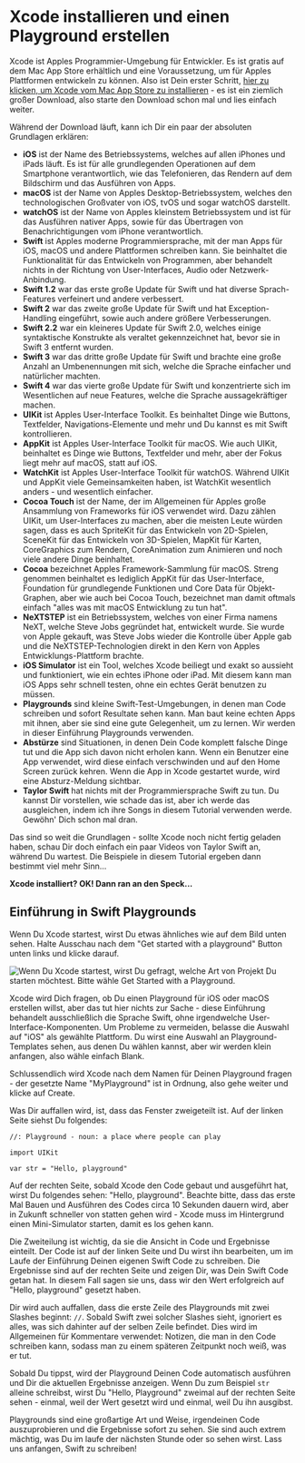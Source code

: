 # Xcode installieren und einen Playground erstellen

Xcode ist Apples Programmier-Umgebung für Entwickler. Es ist gratis auf dem Mac App Store erhältlich und eine Voraussetzung, um für Apples Plattformen entwickeln zu können. Also ist Dein erster Schritt, [hier zu klicken, um Xcode vom Mac App Store zu installieren](https://itunes.apple.com/us/app/xcode/id497799835?mt=12&at=10l8cn&ct=hws) - es ist ein ziemlich großer Download, also starte den Download schon mal und lies einfach weiter.

Während der Download läuft, kann ich Dir ein paar der absoluten Grundlagen erklären:

- **iOS** ist der Name des Betriebssystems, welches auf allen iPhones und iPads läuft. Es ist für alle grundlegenden Operationen auf dem Smartphone verantwortlich, wie das Telefonieren, das Rendern auf dem Bildschirm und das Ausführen von Apps.
- **macOS** ist der Name von Apples Desktop-Betriebssystem, welches den technologischen Großvater von iOS, tvOS und sogar watchOS darstellt.
- **watchOS** ist der Name von Apples kleinstem Betriebssystem und ist für das Ausführen nativer Apps, sowie für das Übertragen von Benachrichtigungen vom iPhone verantwortlich.
- **Swift** ist Apples moderne Programmiersprache, mit der man Apps für iOS, macOS und andere Plattformen schreiben kann. Sie beinhaltet die Funktionalität für das Entwickeln von Programmen, aber behandelt nichts in der Richtung von User-Interfaces, Audio oder Netzwerk-Anbindung.
- **Swift 1.2** war das erste große Update für Swift und hat diverse Sprach-Features verfeinert und andere verbessert.
- **Swift 2** war das zweite große Update für Swift und hat Exception-Handling eingeführt, sowie auch andere größere Verbesserungen.
- **Swift 2.2** war ein kleineres Update für Swift 2.0, welches einige syntaktische Konstrukte als veraltet gekennzeichnet hat, bevor sie in Swift 3 entfernt wurden.
- **Swift 3** war das dritte große Update für Swift und brachte eine große Anzahl an Umbenennungen mit sich, welche die Sprache einfacher und natürlicher machten.
- **Swift 4** war das vierte große Update für Swift und konzentrierte sich im Wesentlichen auf neue Features, welche die Sprache aussagekräftiger machen.
- **UIKit** ist Apples User-Interface Toolkit. Es beinhaltet Dinge wie Buttons, Textfelder, Navigations-Elemente und mehr und Du kannst es mit Swift kontrollieren.
- **AppKit** ist Apples User-Interface Toolkit für macOS. Wie auch UIKit, beinhaltet es Dinge wie Buttons, Textfelder und mehr, aber der Fokus liegt mehr auf macOS, statt auf iOS.
- **WatchKit** ist Apples User-Interface Toolkit für watchOS. Während UIKit und AppKit viele Gemeinsamkeiten haben, ist WatchKit wesentlich anders - und wesentlich einfacher.
- **Cocoa Touch** ist der Name, der im Allgemeinen für Apples große Ansammlung von Frameworks für iOS verwendet wird. Dazu zählen UIKit, um User-Interfaces zu machen, aber die meisten Leute würden sagen, dass es auch SpriteKit für das Entwickeln von 2D-Spielen, SceneKit für das Entwickeln von 3D-Spielen, MapKit für Karten, CoreGraphics zum Rendern, CoreAnimation zum Animieren und noch viele andere Dinge beinhaltet.
- **Cocoa** bezeichnet Apples Framework-Sammlung für macOS. Streng genommen beinhaltet es lediglich AppKit für das User-Interface, Foundation für grundlegende Funktionen und Core Data für Objekt-Graphen, aber wie auch bei Cocoa Touch, bezeichnet man damit oftmals einfach "alles was mit macOS Entwicklung zu tun hat".
- **NeXTSTEP** ist ein Betriebssystem, welches von einer Firma namens NeXT, welche Steve Jobs gegründet hat, entwickelt wurde. Sie wurde von Apple gekauft, was Steve Jobs wieder die Kontrolle über Apple gab und die NeXTSTEP-Technologien direkt in den Kern von Apples Entwicklungs-Plattform brachte.
- **iOS Simulator** ist ein Tool, welches Xcode beiliegt und exakt so aussieht und funktioniert, wie ein echtes iPhone oder iPad. Mit diesem kann man iOS Apps sehr schnell testen, ohne ein echtes Gerät benutzen zu müssen.
- **Playgrounds** sind kleine Swift-Test-Umgebungen, in denen man Code schreiben und sofort Resultate sehen kann. Man baut keine echten Apps mit ihnen, aber sie sind eine gute Gelegenheit, um zu lernen. Wir werden in dieser Einführung Playgrounds verwenden.
- **Abstürze** sind Situationen, in denen Dein Code komplett falsche Dinge tut und die App sich davon nicht erholen kann. Wenn ein Benutzer eine App verwendet, wird diese einfach verschwinden und auf den Home Screen zurück kehren. Wenn die App in Xcode gestartet wurde, wird eine Absturz-Meldung sichtbar.
- **Taylor Swift** hat nichts mit der Programmiersprache Swift zu tun. Du kannst Dir vorstellen, wie schade das ist, aber ich werde das ausgleichen, indem ich ihre Songs in diesem Tutorial verwenden werde. Gewöhn' Dich schon mal dran.

Das sind so weit die Grundlagen - sollte Xcode noch nicht fertig geladen haben, schau Dir doch einfach ein paar Videos von Taylor Swift an, während Du wartest. Die Beispiele in diesem Tutorial ergeben dann bestimmt viel mehr Sinn...

**Xcode installiert? OK! Dann ran an den Speck...**

## Einführung in Swift Playgrounds

Wenn Du Xcode startest, wirst Du etwas ähnliches wie auf dem Bild unten sehen. Halte Ausschau nach dem "Get started with a playground" Button unten links und klicke darauf.

![Wenn Du Xcode startest, wirst Du gefragt, welche Art von Projekt Du starten möchtest. Bitte wähle Get Started with a Playground.](0-1.png)

Xcode wird Dich fragen, ob Du einen Playground für iOS oder macOS erstellen willst, aber das tut hier nichts zur Sache - diese Einführung behandelt ausschließlich die Sprache Swift, ohne irgendwelche User-Interface-Komponenten. Um Probleme zu vermeiden, belasse die Auswahl auf "iOS" als gewählte Plattform. Du wirst eine Auswahl an Playground-Templates sehen, aus denen Du wählen kannst, aber wir werden klein anfangen, also wähle einfach Blank.

Schlussendlich wird Xcode nach dem Namen für Deinen Playground fragen - der gesetzte Name "MyPlayground" ist in Ordnung, also gehe weiter und klicke auf Create.

Was Dir auffallen wird, ist, dass das Fenster zweigeteilt ist. Auf der linken Seite siehst Du folgendes:

    //: Playground - noun: a place where people can play

    import UIKit

    var str = "Hello, playground"

Auf der rechten Seite, sobald Xcode den Code gebaut und ausgeführt hat, wirst Du folgendes sehen: "Hello, playground". Beachte bitte, dass das erste Mal Bauen und Ausführen des Codes circa 10 Sekunden dauern wird, aber in Zukunft schneller von statten gehen wird - Xcode muss im Hintergrund einen Mini-Simulator starten, damit es los gehen kann.

Die Zweiteilung ist wichtig, da sie die Ansicht in Code und Ergebnisse einteilt. Der Code ist auf der linken Seite und Du wirst ihn bearbeiten, um im Laufe der Einführung Deinen eigenen Swift Code zu schreiben. Die Ergebnisse sind auf der rechten Seite und zeigen Dir, was Dein Swift Code getan hat. In diesem Fall sagen sie uns, dass wir den Wert erfolgreich auf "Hello, playground" gesetzt haben.

Dir wird auch auffallen, dass die erste Zeile des Playgrounds mit zwei Slashes beginnt: `//`. Sobald Swift zwei solcher Slashes sieht, ignoriert es alles, was sich dahinter auf der selben Zeile befindet. Dies wird im Allgemeinen für Kommentare verwendet: Notizen, die man in den Code schreiben kann, sodass man zu einem späteren Zeitpunkt noch weiß, was er tut.

Sobald Du tippst, wird der Playground Deinen Code automatisch ausführen und Dir die aktuellen Ergebnisse anzeigen. Wenn Du zum Beispiel `str` alleine schreibst, wirst Du "Hello, Playground" zweimal auf der rechten Seite sehen - einmal, weil der Wert gesetzt wird und einmal, weil Du ihn ausgibst.

Playgrounds sind eine großartige Art und Weise, irgendeinen Code auszuprobieren und die Ergebnisse sofort zu sehen. Sie sind auch extrem mächtig, was Du im laufe der nächsten Stunde oder so sehen wirst. Lass uns anfangen, Swift zu schreiben!